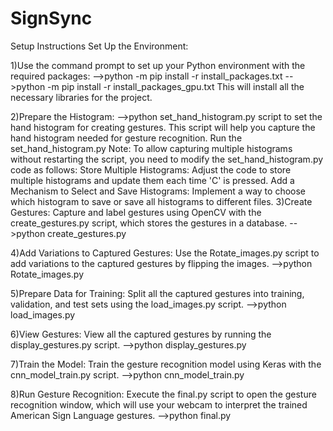 # SignSync
Setup Instructions
Set Up the Environment:

1)Use the command prompt to set up your Python environment with the required packages:
    -->python -m pip install -r install_packages.txt
    -->python -m pip install -r install_packages_gpu.txt
                    This will install all the necessary libraries for the project.

2)Prepare the Histogram:
    -->python set_hand_histogram.py 
      script to set the hand histogram for creating gestures. This script will help you capture the hand histogram needed for gesture recognition.
      Run the set_hand_histogram.py
      Note: To allow capturing multiple histograms without restarting the script, you need to modify the set_hand_histogram.py code as follows:
                          Store Multiple Histograms: Adjust the code to store multiple histograms and update them each time 'C' is pressed.
                          Add a Mechanism to Select and Save Histograms: Implement a way to choose which histogram to save or save all histograms to different files.
3)Create Gestures:
      Capture and label gestures using OpenCV with the create_gestures.py script, which stores the gestures in a database.
      -->python create_gestures.py

4)Add Variations to Captured Gestures:
      Use the Rotate_images.py script to add variations to the captured gestures by flipping the images.
      -->python Rotate_images.py

5)Prepare Data for Training:
      Split all the captured gestures into training, validation, and test sets using the load_images.py script.
      -->python load_images.py

6)View Gestures:
      View all the captured gestures by running the display_gestures.py script.
      -->python display_gestures.py

7)Train the Model:
      Train the gesture recognition model using Keras with the cnn_model_train.py script.
      -->python cnn_model_train.py

8)Run Gesture Recognition:
      Execute the final.py script to open the gesture recognition window, which will use your webcam to interpret the trained American Sign Language gestures.
      -->python final.py
